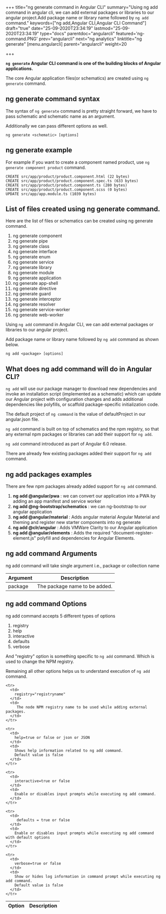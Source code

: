 +++
title="ng generate command in Angular CLI"
summary="Using ng add command in angular cli,  we can add external packages or libraries to our angular project.Add package name or library name followed by `ng add` command."
keywords=["ng add,Angular CLI,Angular CLI Command"]
draft="true"
date="25-09-2020T23:34:19"
lastmod="25-09-2020T23:34:19"
type="docs"
parentdoc="angularcli"
featured='ng-command.PNG'
prev="angularcli"
next="ng analytics"
linktitle="ng generate"
[menu.angularcli]
parent="angularcli"
weight=20

+++

**`ng generate` Angular CLI command is one of the building blocks of Angular applications.** 

The core Angular application files(or schematics) are created using `ng generate` command.

## ng generate command syntax 

The syntax of `ng generate` command is pretty straight forward, we have to pass schematic and schematic name as an argument.

Additionally we can pass different options as well.

```
ng generate <schematic> [options]
```

## ng generate example 

For example if you want to create a component named product, use `ng generate component product` command. 

```
CREATE src/app/product/product.component.html (22 bytes)
CREATE src/app/product/product.component.spec.ts (633 bytes)
CREATE src/app/product/product.component.ts (280 bytes)
CREATE src/app/product/product.component.scss (0 bytes)
UPDATE src/app/app.module.ts (1039 bytes)
```

## List of files created using ng generate command. 

Here are the list of files or schematics can be created using ng generate command. 

1. ng generate component
2. ng generate pipe
3. ng generate class
4. ng generate interface
5. ng generate enum
6. ng generate service
7. ng generate library
8. ng generate module
9. ng generate application
10. ng generate app-shell
11. ng generate directive
12. ng generate guard
13. ng generate interceptor
14. ng generate resolver
15. ng generate service-worker
16. ng generate web-worker





Using `ng add` command in Angular CLI, we can add external packages or libraries to our angular project.

Add package name or library name followed by `ng add` command as shown below.

```
ng add <package> [options]
```

## What does ng add command will do in Angular CLI?

`ng add` will use our package manager to download new dependencies and invoke an installation script (implemented as a schematic) which can update our Angular project with configuration changes and adds additional dependencies like polyfills, or scaffold package-specific initialization code.

The default project of `ng command` is the value of defaultProject in our angular.json file.

`ng add` command is built on top of schematics and the npm registry, so that any external npm packages or libraries can add their support for `ng add`.

`ng add` command introduced as part of Angular 6.0 release.

There are already few existing packages added their support for `ng add` command.

## ng add packages examples

There are few npm packages already added support for `ng add` command.

1. **ng add @angular/pwa** : we can convert our application into a PWA by adding an app manifest and service worker
2. **ng add @ng-bootstrap/schematics** : we can ng-bootstrap to our angular application
3. **ng add @angular/material** : Adds angular material Angular Material and theming and register new starter components into ng generate
4. **ng add @clr/angular** : Adds VMWare Clarity to our Angular application
5. **ng add @angular/elements** : Adds the required "document-register-element.js" polyfill and dependencies for Angular Elements.

## ng add command Arguments

ng add command will take single argument i.e., package or collection name

<div class='table-responsive'><table class='table'>

  <thead>
    <tr>
      <th>Argument</th>
      <th>Description</th>
    </tr>
  </thead>
  <tbody>
  
  <tr>
    <td>package</td>
    <td>
      The package name to be added.      
    </td>
  </tr>
  
  </tbody>

</table></div>

## ng add command Options

ng add command accepts 5 different types of options 

1. registry
2. help
3. interactive
4. defaults
5. verbose

And "registry" option is something specific to `ng add` command. Which is used to change the NPM registry. 

Remaining all other options helps us to understand execution of `ng add` command.

<div class='table-responsive'><table class='table'>

  <thead>
    <tr>
      <th>Option</th>
      <th>Description</th>
    </tr>
  </thead>
  <tbody>
  
    <tr>
      <td>
        registry="registryname"
      </td>
      <td>
         The node NPM registry name to be used while adding external packages. 
      </td>
    </tr>
  
    <tr>
      <td>
        help=true or false or json or JSON
      </td>
      <td>
        Shows help information related to ng add command.
        Default value is false
      </td>
    </tr>
  
    <tr>
      <td>
        interactive=true or false
      </td>
      <td>
        Enable or disables input prompts while executing ng add command.
      </td>
    </tr>
  
    <tr>
      <td>
         defaults = true or false
      </td>
      <td>
        Enable or disables input prompts while executing ng add command with default options
      </td>
    </tr>
  
    <tr>
      <td>
        verbose=true or false
      </td>
      <td>
        Show or hides log information in command prompt while executing ng add command.
        Default value is false
      </td>
    </tr>
  </tbody>

</table></div>



